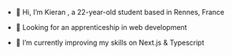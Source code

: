 - 👋 Hi, I’m Kieran , a 22-year-old student based in Rennes, France

- 👀 Looking for an apprenticeship in web development

- 🌱 I’m currently improving my skills on Next.js & Typescript
